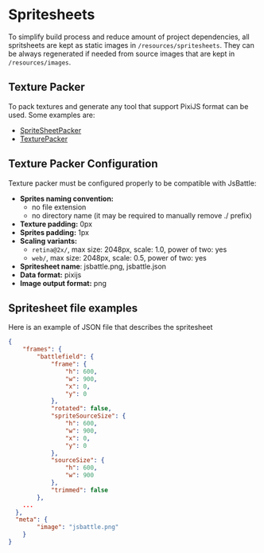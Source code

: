 # Spritesheets

To simplify build process and reduce amount of project dependencies, all spritsheets are kept as static images in `/resources/spritesheets`. They can be always regenerated if needed from source images that are kept in `/resources/images`.


## Texture Packer
To pack textures and generate any tool that support PixiJS format can be used.
Some examples are:

- [SpriteSheetPacker](https://github.com/amakaseev/sprite-sheet-packer)
- [TexturePacker](https://www.codeandweb.com/texturepacker)

## Texture Packer Configuration

Texture packer must be configured properly to be compatible with JsBattle:

- **Sprites naming convention:**
  - no file extension
  - no directory name (it may be required to manually remove ./ prefix)
- **Texture padding:** 0px
- **Sprites padding:** 1px
- **Scaling variants:**
  - `retina@2x/`, max size: 2048px, scale: 1.0, power of two: yes
  - `web/`, max size: 2048px, scale: 0.5, power of two: yes
- **Spritesheet name**: jsbattle.png, jsbattle.json
- **Data format:** pixijs
- **Image output format:** png

## Spritesheet file examples

Here is an example of JSON file that describes the spritesheet

```json
{
	"frames": {
		"battlefield": {
			"frame": {
				"h": 600,
				"w": 900,
				"x": 0,
				"y": 0
			},
			"rotated": false,
			"spriteSourceSize": {
				"h": 600,
				"w": 900,
				"x": 0,
				"y": 0
			},
			"sourceSize": {
				"h": 600,
				"w": 900
			},
			"trimmed": false
		},
    ...
  },
  "meta": {
		"image": "jsbattle.png"
	}
}
```
